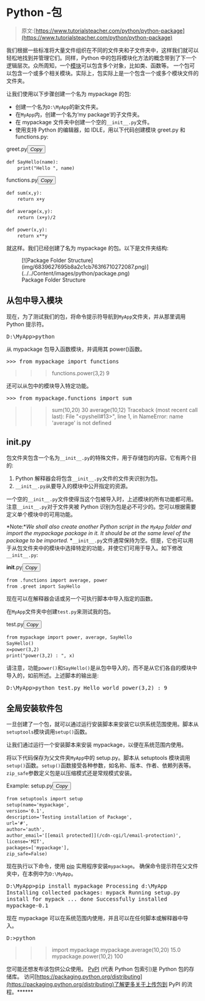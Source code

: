 # Python -包

> 原文:[https://www.tutorialsteacher.com/python/python-package](https://www.tutorialsteacher.com/python/python-package)

我们根据一些标准将大量文件组织在不同的文件夹和子文件夹中，这样我们就可以轻松地找到并管理它们。同样，Python 中的包将模块化方法的概念带到了下一个逻辑层次。众所周知，一个[模块](/python/python-module)可以包含多个对象，比如类、函数等。 一个包可以包含一个或多个相关模块。实际上，包实际上是一个包含一个或多个模块文件的文件夹。

让我们使用以下步骤创建一个名为 mypackage 的包:

*   创建一个名为`D:\MyApp`的新文件夹。
*   在`MyApp`内，创建一个名为‘my package’的子文件夹。
*   在 mypackage 文件夹中创建一个空的`__init__.py`文件。
*   使用支持 Python 的编辑器，如 IDLE，用以下代码创建模块 greet.py 和 functions.py:

greet.py<button class="copy-btn pull-right" title="Copy example code">*Copy*</button> 

```
def SayHello(name):
    print("Hello ", name) 
```

functions.py<button class="copy-btn pull-right" title="Copy example code">*Copy*</button> 

```
def sum(x,y):
    return x+y

def average(x,y):
    return (x+y)/2

def power(x,y):
    return x**y 
```

就这样。我们已经创建了名为 mypackage 的包。以下是文件夹结构:

<figure>[![Package Folder Structure](img/6839627695b8a2c1cb763f6710272087.png)](../../Content/images/python/package.png) 

<figcaption>Package Folder Structure</figcaption>

</figure>

## 从包中导入模块

现在，为了测试我们的包，将命令提示符导航到`MyApp`文件夹，并从那里调用 Python 提示符。

<samp>D:\MyApp>python</samp>

从 mypackage 包导入函数模块，并调用其 power()函数。

<samp>>>> from mypackage import functions
>>> functions.power(3,2)
9</samp>

还可以从包中的模块导入特定功能。

<samp>>>> from mypackage.functions import sum
>>> sum(10,20)
30
>>> average(10,12)
Traceback (most recent call last):
File "<pyshell#13>", line 1, in <module>
NameError: name 'average' is not defined</samp>

## __init__.py

包文件夹包含一个名为`__init__.py`的特殊文件，用于存储包的内容。它有两个目的:

1.  Python 解释器会将包含`__init__.py`文件的文件夹识别为包。
2.  `__init__.py`从要导入的模块中公开指定的资源。

一个空的`__init__.py`文件使得当这个包被导入时，上述模块的所有功能都可用。注意`__init__.py`对于文件夹被 Python 识别为包是必不可少的。您可以根据需要定义单个模块中的可用功能。

*Note:**We shall also create another Python script in the `MyApp` folder and import the mypackage package in it. It should be at the same level of the package to be imported.* *`__init__.py`文件通常保持为空。但是，它也可以用于从包文件夹中的模块中选择特定的功能，并使它们可用于导入。如下修改`__init__.py`:

__init__.py<button class="copy-btn pull-right" title="Copy example code">*Copy*</button> 

```
from .functions import average, power
from .greet import SayHello 
```

现在可以在解释器会话或另一个可执行脚本中导入指定的函数。

在`MyApp`文件夹中创建`test.py`来测试我的包。

test.py<button class="copy-btn pull-right" title="Copy example code">*Copy*</button> 

```
from mypackage import power, average, SayHello
SayHello()
x=power(3,2)
print("power(3,2) : ", x) 
```

请注意，功能`power()`和`SayHello()`是从包中导入的，而不是从它们各自的模块中导入的，如前所述。上述脚本的输出是:

<samp>D:\MyApp>python test.py
Hello world
power(3,2) : 9</samp>

## 全局安装软件包

一旦创建了一个包，就可以通过运行安装脚本来安装它以供系统范围使用。脚本从`setuptools`模块调用`setup()`函数。

让我们通过运行一个安装脚本来安装 mypackage，以便在系统范围内使用。

将以下代码保存为父文件夹`MyApp`中的 setup.py。脚本从 setuptools 模块调用`setup()`函数。`setup()`函数接受各种参数，如名称、版本、作者、依赖列表等。`zip_safe`参数定义包是以压缩模式还是常规模式安装。

Example: setup.py<button class="copy-btn pull-right" title="Copy example code">*Copy*</button> 

```
from setuptools import setup
setup(name='mypackage',
version='0.1',
description='Testing installation of Package',
url='#',
author='auth',
author_email='[[email protected]](/cdn-cgi/l/email-protection)',
license='MIT',
packages=['mypackage'],
zip_safe=False) 
```

现在执行以下命令，使用 [pip](/python/pip-in-python) 实用程序安装`mypackage`。 确保命令提示符在父文件夹中，在本例中为`D:\MyApp`。

<samp>D:\MyApp>pip install mypackage
Processing d:\MyApp
Installing collected packages: mypack
Running setup.py install for mypack ... done
Successfully installed mypackage-0.1</samp>

现在 mypackage 可以在系统范围内使用，并且可以在任何脚本或解释器中导入。

<samp>D:\>python
>>> import mypackage
>>>mypackage.average(10,20)
15.0
>>>mypackage.power(10,2)
100</samp>

您可能还想发布该包供公众使用。 [PyPI](https://pypi.org/) (代表 Python 包索引)是 Python 包的存储库。 访问[https://packaging.python.org/distributing](https://packaging.python.org/distributing)了解更多关于上传包到 PyPI 的流程。******